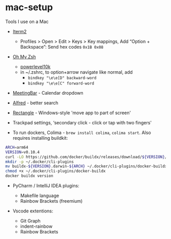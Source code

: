 # mac-setup
Tools I use on a Mac

- [Iterm2](https://iterm2.com/downloads.html)
  - Profiles > Open > Edit > Keys > Key mappings, Add “Option + Backspace”: Send hex codes `0x1B 0x08`
- [Oh My Zsh](https://ohmyz.sh/#install)
  - [powerlevel10k](https://github.com/romkatv/powerlevel10k?tab=readme-ov-file#getting-started)
  - in ~/.zshrc, to option+arrow navigate like normal, add
    - `bindkey "\e\e[D" backward-word`
    - `bindkey "\e\e[C" forward-word`
- [MeetingBar](https://apps.apple.com/us/app/meetingbar/id1532419400?mt=12) - Calendar dropdown
- [Alfred](https://www.alfredapp.com/) - better search
- [Rectangle](https://rectangleapp.com/) - Windows-style 'move app to part of screen'

- Trackpad settings, ‘secondary click - click or tap with two fingers'
- To run dockers, Colima - `brew install colima`, `colima start`. 
Also requires installing buildkit:

```bash
ARCH=arm64
VERSION=v0.10.4
curl -LO https://github.com/docker/buildx/releases/download/${VERSION}/buildx-${VERSION}.darwin-${ARCH}
mkdir -p ~/.docker/cli-plugins
mv buildx-${VERSION}.darwin-${ARCH} ~/.docker/cli-plugins/docker-buildx
chmod +x ~/.docker/cli-plugins/docker-buildx
docker buildx version
```


- PyCharm / IntelliJ IDEA plugins:
  - Makefile language
  - Rainbow Brackets (freemium)

- Vscode extentions:
  - Git Graph
  - indent-rainbow
  - Rainbow Brackets  
